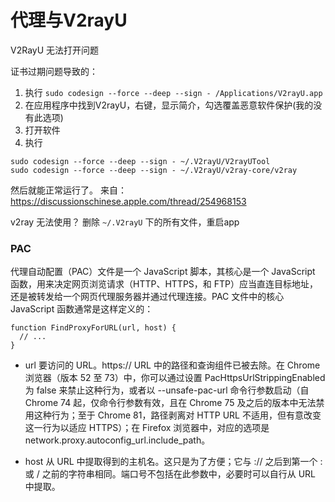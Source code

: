 #  代理与V2rayU
V2RayU 无法打开问题

证书过期问题导致的：

1. 执行
```sudo codesign --force --deep --sign - /Applications/V2rayU.app```
2. 在应用程序中找到V2rayU，右键，显示简介，勾选覆盖恶意软件保护(我的没有此选项)
3. 打开软件
4. 执行

```
sudo codesign --force --deep --sign - ~/.V2rayU/V2rayUTool
sudo codesign --force --deep --sign - ~/.V2rayU/v2ray-core/v2ray
```
然后就能正常运行了。
来自：https://discussionschinese.apple.com/thread/254968153

v2ray 无法使用？
删除 `~/.V2rayU` 下的所有文件，重启app


### PAC
代理自动配置（PAC）文件是一个 JavaScript 脚本，其核心是一个 JavaScript 函数，用来决定网页浏览请求（HTTP、HTTPS，和 FTP）应当直连目标地址，还是被转发给一个网页代理服务器并通过代理连接。PAC 文件中的核心 JavaScript 函数通常是这样定义的：
```
function FindProxyForURL(url, host) {
  // ...
}
```
+ url
    要访问的 URL。https:// URL 中的路径和查询组件已被去除。在 Chrome 浏览器（版本 52 至 73）中，你可以通过设置 PacHttpsUrlStrippingEnabled 为 false 来禁止这种行为，或者以 --unsafe-pac-url 命令行参数启动（自 Chrome 74 起，仅命令行参数有效，且在 Chrome 75 及之后的版本中无法禁用这种行为；至于 Chrome 81，路径剥离对 HTTP URL 不适用，但有意改变这一行为以适应 HTTPS）；在 Firefox 浏览器中，对应的选项是 network.proxy.autoconfig_url.include_path。

+ host
    从 URL 中提取得到的主机名。这只是为了方便；它与 :// 之后到第一个 : 或 / 之前的字符串相同。端口号不包括在此参数中，必要时可以自行从 URL 中提取。